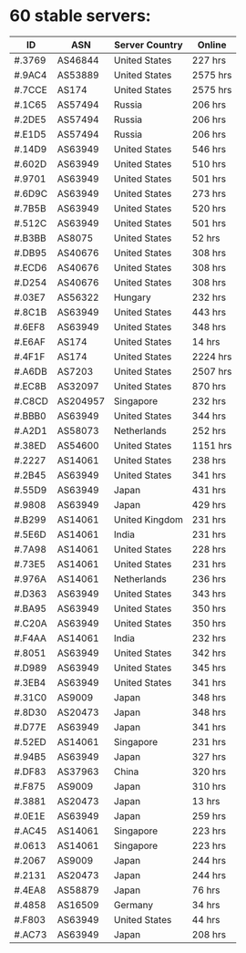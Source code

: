 # 60 stable servers:

| ID | ASN | Server Country | Online |
| ------ | ------ | ------ | ------ |
| #.3769 | AS46844 | United States | 227 hrs |
| #.9AC4 | AS53889 | United States | 2575 hrs |
| #.7CCE | AS174 | United States | 2575 hrs |
| #.1C65 | AS57494 | Russia | 206 hrs |
| #.2DE5 | AS57494 | Russia | 206 hrs |
| #.E1D5 | AS57494 | Russia | 206 hrs |
| #.14D9 | AS63949 | United States | 546 hrs |
| #.602D | AS63949 | United States | 510 hrs |
| #.9701 | AS63949 | United States | 501 hrs |
| #.6D9C | AS63949 | United States | 273 hrs |
| #.7B5B | AS63949 | United States | 520 hrs |
| #.512C | AS63949 | United States | 501 hrs |
| #.B3BB | AS8075 | United States | 52 hrs |
| #.DB95 | AS40676 | United States | 308 hrs |
| #.ECD6 | AS40676 | United States | 308 hrs |
| #.D254 | AS40676 | United States | 308 hrs |
| #.03E7 | AS56322 | Hungary | 232 hrs |
| #.8C1B | AS63949 | United States | 443 hrs |
| #.6EF8 | AS63949 | United States | 348 hrs |
| #.E6AF | AS174 | United States | 14 hrs |
| #.4F1F | AS174 | United States | 2224 hrs |
| #.A6DB | AS7203 | United States | 2507 hrs |
| #.EC8B | AS32097 | United States | 870 hrs |
| #.C8CD | AS204957 | Singapore | 232 hrs |
| #.BBB0 | AS63949 | United States | 344 hrs |
| #.A2D1 | AS58073 | Netherlands | 252 hrs |
| #.38ED | AS54600 | United States | 1151 hrs |
| #.2227 | AS14061 | United States | 238 hrs |
| #.2B45 | AS63949 | United States | 341 hrs |
| #.55D9 | AS63949 | Japan | 431 hrs |
| #.9808 | AS63949 | Japan | 429 hrs |
| #.B299 | AS14061 | United Kingdom | 231 hrs |
| #.5E6D | AS14061 | India | 231 hrs |
| #.7A98 | AS14061 | United States | 228 hrs |
| #.73E5 | AS14061 | United States | 231 hrs |
| #.976A | AS14061 | Netherlands | 236 hrs |
| #.D363 | AS63949 | United States | 343 hrs |
| #.BA95 | AS63949 | United States | 350 hrs |
| #.C20A | AS63949 | United States | 350 hrs |
| #.F4AA | AS14061 | India | 232 hrs |
| #.8051 | AS63949 | United States | 342 hrs |
| #.D989 | AS63949 | United States | 345 hrs |
| #.3EB4 | AS63949 | United States | 341 hrs |
| #.31C0 | AS9009 | Japan | 348 hrs |
| #.8D30 | AS20473 | Japan | 348 hrs |
| #.D77E | AS63949 | Japan | 341 hrs |
| #.52ED | AS14061 | Singapore | 231 hrs |
| #.94B5 | AS63949 | Japan | 327 hrs |
| #.DF83 | AS37963 | China | 320 hrs |
| #.F875 | AS9009 | Japan | 310 hrs |
| #.3881 | AS20473 | Japan | 13 hrs |
| #.0E1E | AS63949 | Japan | 259 hrs |
| #.AC45 | AS14061 | Singapore | 223 hrs |
| #.0613 | AS14061 | Singapore | 223 hrs |
| #.2067 | AS9009 | Japan | 244 hrs |
| #.2131 | AS20473 | Japan | 244 hrs |
| #.4EA8 | AS58879 | Japan | 76 hrs |
| #.4858 | AS16509 | Germany | 34 hrs |
| #.F803 | AS63949 | United States | 44 hrs |
| #.AC73 | AS63949 | Japan | 208 hrs |

